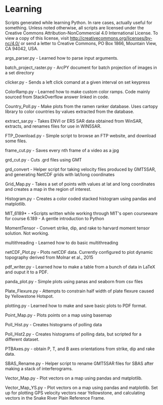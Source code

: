 # Learning
Scripts generated while learning Python. In rare cases, actually useful for something.
Unless noted otherwise, all scripts are licensed under the Creative Commons Attribution-NonCommercial 4.0 International License. To view a copy of this license, visit http://creativecommons.org/licenses/by-nc/4.0/ or send a letter to Creative Commons, PO Box 1866, Mountain View, CA 94042, USA.

args_parser.py - Learned how to parse input arguments.

batch_project_raster.py - ArcPY document for batch projection of images in a set directory

clicker.py - Sends a left click comand at a given interval on set keypress

ColorRamp.py - Learned how to make custom color ramps. Code mainly sourced from StackOverflow answer linked in code.

Country_Poll.py - Make plots from the ramen ranker database. Uses cartopy library to color countries by values extracted from the database.

extract_sar.py - Takes ENVI or ERS SAR data obtained from WinSAR, extracts, and renames files for use in WIN5SAR.

FTP_Download.py - Simple script to browse an FTP website, and download some files.

frame_cut.py - Saves every nth frame of a video as a jpg

grd_cut.py - Cuts .grd files using GMT

grd_convert - Helper script for taking velocity files produced by GMT5SAR, and generating NetCDF grids with lat/long coordinates

Grid_Map.py - Takes a set of points with values at lat and long coordinates and creates a map in the region of interest.

Histogram.py - Creates a color coded stacked histogram using pandas and matplotlib.

MIT_6189* - *Scripts written while working through MIT's open courseware for course 6.189 - A gentle introduction to Python

MomentTensor - Convert strike, dip, and rake to harvard moment tensor solution. Not working.

multithreading - Learned how to do basic multithreading

netCDF_Plot.py - Plots netCDF data. Currently configured to plot dynamic topography derived from Molnar et al., 2015

pdf_writer.py - Learned how to make a table from a bunch of data in LaTeX and ouput it to a PDF.

panda_plot.py - Simple plots using panas and seaborn from csv files

Plate_Flexure.py - Attempts to constrain half width of plate flexure caused by Yellowstone Hotspot.

plotting.py - Learned how to make and save basic plots to PDF format.

Point_Map.py - Plots points on a map using basemap

Poll_Hist.py - Creates histograms of polling data

Poll_Hist2.py - Creates histograms of polling data, but scripted for a different dataset.

PTBAxes.py - obtain P, T, and B axes orientations from strike, dip and rake data.

SBAS_Rename.py - Helper script to rename GMT5SAR files for SBAS after making a stack of interferograms.

Vector_Map.py - Plot vectors on a map using pandas and matplotlib.

Vector_Map_YS.py - Plot vectors on a map using pandas and matplotlib. Set up for plotting GPS velocity vectors near Yellowstone, and calculating vectors in the Snake River Plain Reference Frame.
